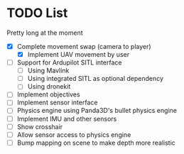 
# TODO List

Pretty long at the moment

- [x] Complete movement swap (camera to player)
  - [x] Implement UAV movement by user
- [ ] Support for Ardupilot SITL interface
  - [ ] Using Mavlink
  - [ ] Using integrated SITL as optional dependency
  - [ ] Using dronekit
- [ ] Implement objectives
- [ ] Implement sensor interface
- [ ] Physics engine using Panda3D's bullet physics engine
- [ ] Implement IMU and other sensors
- [ ] Show crosshair
- [ ] Allow sensor access to physics engine
- [ ] Bump mapping on scene to make depth more realistic
